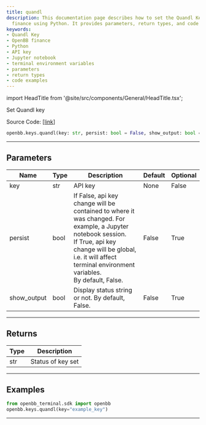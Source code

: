 ```yaml
---
title: quandl
description: This documentation page describes how to set the Quandl Key in OpenBB
  finance using Python. It provides parameters, return types, and code examples.
keywords:
- Quandl Key
- OpenBB finance
- Python
- API key
- Jupyter notebook
- terminal environment variables
- parameters
- return types
- code examples
---
```


import HeadTitle from '@site/src/components/General/HeadTitle.tsx';

<HeadTitle title="quandl - Keys - Reference | OpenBB SDK Docs" />

Set Quandl key

Source Code: [[link](https://github.com/OpenBB-finance/OpenBBTerminal/tree/main/openbb_terminal/keys_model.py#L419)]

```python
openbb.keys.quandl(key: str, persist: bool = False, show_output: bool = False)
```

---

## Parameters

| Name | Type | Description | Default | Optional |
| ---- | ---- | ----------- | ------- | -------- |
| key | str | API key | None | False |
| persist | bool | If False, api key change will be contained to where it was changed. For example, a Jupyter notebook session.<br/>If True, api key change will be global, i.e. it will affect terminal environment variables.<br/>By default, False. | False | True |
| show_output | bool | Display status string or not. By default, False. | False | True |


---

## Returns

| Type | Description |
| ---- | ----------- |
| str | Status of key set |
---

## Examples

```python
from openbb_terminal.sdk import openbb
openbb.keys.quandl(key="example_key")
```

---
